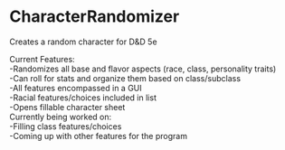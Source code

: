# CharacterRandomizer
Creates a random character for D&amp;D 5e

Current Features:  
-Randomizes all base and flavor aspects (race, class, personality traits)  
-Can roll for stats and organize them based on class/subclass  
-All features encompassed in a GUI  
-Racial features/choices included in list  
-Opens fillable character sheet  
Currently being worked on:  
-Filling class features/choices  
-Coming up with other features for the program
